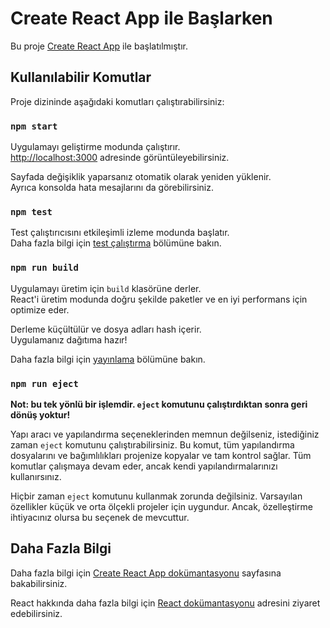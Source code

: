 # Create React App ile Başlarken

Bu proje [Create React App](https://github.com/facebook/create-react-app) ile başlatılmıştır.

## Kullanılabilir Komutlar

Proje dizininde aşağıdaki komutları çalıştırabilirsiniz:

### `npm start`

Uygulamayı geliştirme modunda çalıştırır.\
[http://localhost:3000](http://localhost:3000) adresinde görüntüleyebilirsiniz.

Sayfada değişiklik yaparsanız otomatik olarak yeniden yüklenir.\
Ayrıca konsolda hata mesajlarını da görebilirsiniz.

### `npm test`

Test çalıştırıcısını etkileşimli izleme modunda başlatır.\
Daha fazla bilgi için [test çalıştırma](https://facebook.github.io/create-react-app/docs/running-tests) bölümüne bakın.

### `npm run build`

Uygulamayı üretim için `build` klasörüne derler.\
React'i üretim modunda doğru şekilde paketler ve en iyi performans için optimize eder.

Derleme küçültülür ve dosya adları hash içerir.\
Uygulamanız dağıtıma hazır!

Daha fazla bilgi için [yayınlama](https://facebook.github.io/create-react-app/docs/deployment) bölümüne bakın.

### `npm run eject`

**Not: bu tek yönlü bir işlemdir. `eject` komutunu çalıştırdıktan sonra geri dönüş yoktur!**

Yapı aracı ve yapılandırma seçeneklerinden memnun değilseniz, istediğiniz zaman `eject` komutunu çalıştırabilirsiniz. Bu komut, tüm yapılandırma dosyalarını ve bağımlılıkları projenize kopyalar ve tam kontrol sağlar. Tüm komutlar çalışmaya devam eder, ancak kendi yapılandırmalarınızı kullanırsınız.

Hiçbir zaman `eject` komutunu kullanmak zorunda değilsiniz. Varsayılan özellikler küçük ve orta ölçekli projeler için uygundur. Ancak, özelleştirme ihtiyacınız olursa bu seçenek de mevcuttur.

## Daha Fazla Bilgi

Daha fazla bilgi için [Create React App dokümantasyonu](https://facebook.github.io/create-react-app/docs/getting-started) sayfasına bakabilirsiniz.

React hakkında daha fazla bilgi için [React dokümantasyonu](https://reactjs.org/) adresini ziyaret edebilirsiniz.
